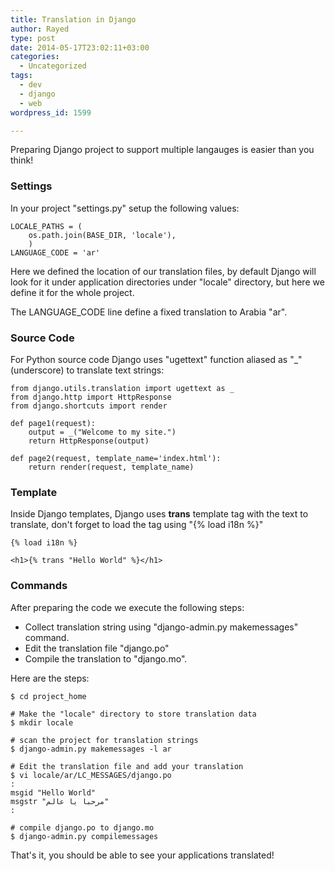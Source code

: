 ```yaml
---
title: Translation in Django
author: Rayed
type: post
date: 2014-05-17T23:02:11+03:00
categories:
  - Uncategorized
tags:
  - dev
  - django
  - web
wordpress_id: 1599

---
```


Preparing Django project to support multiple langauges is easier than you think!<!--more-->

### Settings

In your project "settings.py" setup the following values:

    LOCALE_PATHS = (
        os.path.join(BASE_DIR, 'locale'),
        )
    LANGUAGE_CODE = 'ar'

Here we defined the location of our translation files, by default Django will look for it under application directories under "locale" directory, but here we define it for the whole project.

The LANGUAGE_CODE line define a fixed translation to Arabia "ar".


### Source Code

For Python source code Django uses "ugettext" function aliased as "_" (underscore) to translate text strings:

    from django.utils.translation import ugettext as _
    from django.http import HttpResponse
    from django.shortcuts import render

    def page1(request):
        output = _("Welcome to my site.")
        return HttpResponse(output)

    def page2(request, template_name='index.html'):
        return render(request, template_name)


### Template

Inside Django templates, Django uses <strong>trans</strong> template tag with the text to translate, don't forget to load the tag using "{% load i18n %}"

    {% load i18n %}

    <h1>{% trans "Hello World" %}</h1>


### Commands

After preparing the code we execute the following steps:

- Collect translation string using "django-admin.py makemessages" command.
- Edit the translation file "django.po"
- Compile the translation to "django.mo".

Here are the steps:

    $ cd project_home

    # Make the "locale" directory to store translation data
    $ mkdir locale

    # scan the project for translation strings
    $ django-admin.py makemessages -l ar

    # Edit the translation file and add your translation
    $ vi locale/ar/LC_MESSAGES/django.po
    :
    msgid "Hello World"
    msgstr "مرحبا يا عالم"
    :

    # compile django.po to django.mo
    $ django-admin.py compilemessages

That's it, you should be able to see your applications translated!

